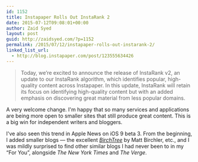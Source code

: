 ```yaml
---
id: 1152
title: Instapaper Rolls Out InstaRank 2
date: 2015-07-12T09:08:01+00:00
author: Zaid Syed
layout: post
guid: http://zaidsyed.com/?p=1152
permalink: /2015/07/12/instapaper-rolls-out-instarank-2/
linked_list_url:
  - http://blog.instapaper.com/post/123555634426
---
```

> Today, we’re excited to announce the release of InstaRank v2, an update to our InstaRank algorithm, which identifies popular, high-quality content across Instapaper. In this update, InstaRank will retain its focus on identifying high-quality content but with an added emphasis on discovering great material from less popular domains. 

A very welcome change. I'm happy that so many services and applications are being more open to smaller sites that still produce great content. This is a big win for independent writers and bloggers.

I've also seen this trend in Apple News on iOS 9 beta 3. From the beginning, I added smaller blogs — the excellent [_BirchTree_](http://birchtree.me) by Matt Birchler, etc., and I was mildly surprised to find other similar blogs I had never been to in my &ldquo;For You&rdquo;, alongside _The New York Times_ and _The Verge_.
